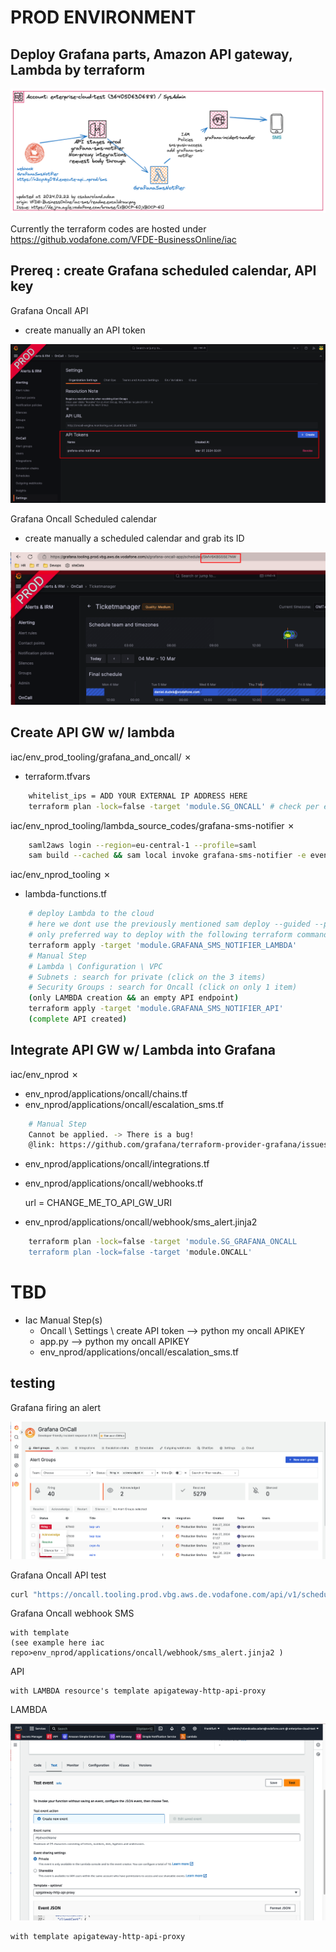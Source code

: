 # PROD ENVIRONMENT

## Deploy Grafana parts, Amazon API gateway, Lambda by terraform

![](docs/terraform-docs.excalidraw.png)

Currently the terraform codes are hosted under https://github.vodafone.com/VFDE-BusinessOnline/iac

## Prereq : create Grafana scheduled calendar, API key

Grafana Oncall API

- create manually an API token

![](docs/Grafana_Oncall_API_token.png)

Grafana Oncall Scheduled calendar

- create manually a scheduled calendar and grab its ID

![](docs/Grafana_Oncall_Schedules_CalendarID.png)

## Create API GW w/ lambda

iac/env_prod_tooling/grafana_and_oncall/ ✗

- terraform.tfvars

```bash
    whitelist_ips = ADD YOUR EXTERNAL IP ADDRESS HERE
    terraform plan -lock=false -target 'module.SG_ONCALL' # check per environment SG modulename before terraform plan
```

iac/env_nprod_tooling/lambda_source_codes/grafana-sms-notifier ✗

```bash
    saml2aws login --region=eu-central-1 --profile=saml 
    sam build --cached && sam local invoke grafana-sms-notifier -e events/event.json --profile "saml"
```

iac/env_nprod_tooling ✗ 

- lambda-functions.tf  

```bash
    # deploy Lambda to the cloud 
    # here we dont use the previously mentioned sam deploy --guided --profile saml
    # only preferred way to deploy with the following terraform command
    terraform apply -target 'module.GRAFANA_SMS_NOTIFIER_LAMBDA'
    # Manual Step
    # Lambda \ Configuration \ VPC
    # Subnets : search for private (click on the 3 items)
    # Security Groups : search for Oncall (click on only 1 item)
    (only LAMBDA creation && an empty API endpoint)
    terraform apply -target 'module.GRAFANA_SMS_NOTIFIER_API'
    (complete API created)
```

## Integrate API GW w/ Lambda into Grafana

iac/env_nprod ✗

- env_nprod/applications/oncall/chains.tf
- env_nprod/applications/oncall/escalation_sms.tf
```bash
    # Manual Step
    Cannot be applied. -> There is a bug!
    @link: https://github.com/grafana/terraform-provider-grafana/issues/1012
```
- env_nprod/applications/oncall/integrations.tf
- env_nprod/applications/oncall/webhooks.tf

    url = CHANGE_ME_TO_API_GW_URI

- env_nprod/applications/oncall/webhook/sms_alert.jinja2

```bash
    terraform plan -lock=false -target 'module.SG_GRAFANA_ONCALL
    terraform plan -lock=false -target 'module.ONCALL'
```

# TBD

- Iac Manual Step(s)
    - Oncall \ Settings \ create API token --> python my oncall APIKEY
    - app.py --> python my oncall APIKEY
    - env_nprod/applications/oncall/escalation_sms.tf



## testing

Grafana firing an alert

![](docs/Grafana_Oncall_Alert_firing.png)

Grafana Oncall API test

```bash
curl "https://oncall.tooling.prod.vbg.aws.de.vodafone.com/api/v1/schedules/SMV6KBS55E7NW/final_shifts?start_date=$(date -Idate)&end_date=$(date -v+1d -Idate)" --request GET --header "Authorization: c2861db783f9eb7148b80652efc983803db611840a30c5f7b1a55dcec29d59ab" --header "Content-Type: application/json" | json_pp

```

Grafana Oncall webhook SMS

    with template 
    (see example here iac repo>env_nprod/applications/oncall/webhook/sms_alert.jinja2 )


API

    with LAMBDA resource's template apigateway-http-api-proxy

LAMBDA

![](docs/Lambda_test_apigateway_http_api_proxy.png)

    with template apigateway-http-api-proxy

